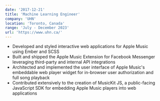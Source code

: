 ```yaml
---
date: '2017-12-21'
title: 'Machine Learning Engineer'
company: 'UHN'
location: 'Toronto, Canada'
range: 'July - December 2023'
url: 'https://www.uhn.ca/'
---
```


- Developed and styled interactive web applications for Apple Music using Ember and SCSS
- Built and shipped the Apple Music Extension for Facebook Messenger leveraging third-party and internal API integrations
- Architected and implemented the user interface of Apple Music's embeddable web player widget for in-browser user authorization and full song playback
- Contributed extensively to the creation of MusicKit JS, a public-facing JavaScript SDK for embedding Apple Music players into web applications
